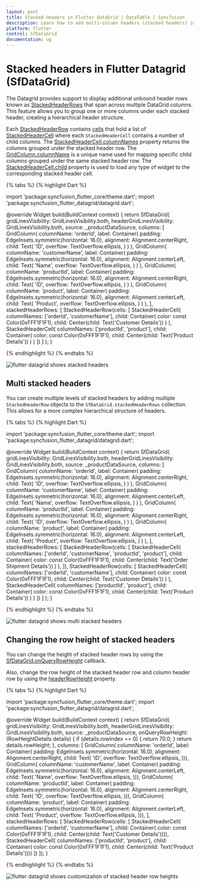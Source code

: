 ```yaml
---
layout: post
title: Stacked Headers in Flutter DataGrid | DataTable | Syncfusion
description: Learn how to add multi-column headers (stacked headers) in Syncfusion Flutter DataGrid (SfDataGrid) widget and more.
platform: flutter
control: SfDataGrid
documentation: ug
---
```


# Stacked headers in Flutter Datagrid (SfDataGrid)

The Datagrid provides support to display additional unbound header rows known as [StackedHeaderRows](https://pub.dev/documentation/syncfusion_flutter_datagrid/latest/datagrid/SfDataGrid/stackedHeaderRows.html) that span across multiple DataGrid columns. This feature allows you to group one or more columns under each stacked header, creating a hierarchical header structure.

Each [StackedHeaderRow](https://pub.dev/documentation/syncfusion_flutter_datagrid/latest/datagrid/StackedHeaderRow-class.html) contains [cells](https://pub.dev/documentation/syncfusion_flutter_datagrid/latest/datagrid/StackedHeaderRow/cells.html) that hold a list of [StackedHeaderCell](https://pub.dev/documentation/syncfusion_flutter_datagrid/latest/datagrid/StackedHeaderCell-class.html) where each `StackedHeaderCell` contains a number of child columns. The [StackedHeaderCell.columnNames](https://pub.dev/documentation/syncfusion_flutter_datagrid/latest/datagrid/StackedHeaderCell/columnNames.html) property returns the columns grouped under the stacked header row. The [GridColumn.columnName]() is a unique name used for mapping specific child columns grouped under the same stacked header row. The [StackedHeaderCell.child](https://pub.dev/documentation/syncfusion_flutter_datagrid/latest/datagrid/StackedHeaderCell/child.html) property is used to load any type of widget to the corresponding stacked header cell.

{% tabs %}
{% highlight Dart %} 

import 'package:syncfusion_flutter_core/theme.dart';
import 'package:syncfusion_flutter_datagrid/datagrid.dart';

  @override
  Widget build(BuildContext context) {
    return SfDataGrid(
      gridLinesVisibility: GridLinesVisibility.both,
      headerGridLinesVisibility: GridLinesVisibility.both,
      source: _productDataSource,
      columns: <GridColumn>[
        GridColumn(
          columnName: 'orderId',
          label: Container(
            padding: EdgeInsets.symmetric(horizontal: 16.0),
            alignment: Alignment.centerRight,
            child: Text(
              'ID',
              overflow: TextOverflow.ellipsis,
            )
          )
        ),
        GridColumn(
          columnName: 'customerName',
          label: Container(
            padding: EdgeInsets.symmetric(horizontal: 16.0),
            alignment: Alignment.centerLeft,
            child: Text(
              'Name',
              overflow: TextOverflow.ellipsis,
            )
          )
        ),
        GridColumn(
          columnName: 'productId',
          label: Container(
            padding: EdgeInsets.symmetric(horizontal: 16.0),
            alignment: Alignment.centerRight,
            child: Text(
              'ID',
              overflow: TextOverflow.ellipsis,
            )
          )
        ),
        GridColumn(
          columnName: 'product',
          label: Container(
            padding: EdgeInsets.symmetric(horizontal: 16.0),
            alignment: Alignment.centerLeft,
            child: Text(
              'Product',
              overflow: TextOverflow.ellipsis,
            )
          )
        ),
      ],
      stackedHeaderRows: <StackedHeaderRow>[
        StackedHeaderRow(cells: [
          StackedHeaderCell(
            columnNames: ['orderId', 'customerName'],
            child: Container(
              color: const Color(0xFFF1F1F1),
              child: Center(child: Text('Customer Details'))
            )
          ),
          StackedHeaderCell(
            columnNames: ['productId', 'product'],
            child: Container(
              color: const Color(0xFFF1F1F1),
              child: Center(child: Text('Product Details'))
            )
          )
        ])
      ]
    );
  }

{% endhighlight %}
{% endtabs %}

![flutter datagrid shows stacked headers](images/stacked-headers/flutter-stacked-headers.png)

## Multi stacked headers

You can create multiple levels of stacked headers by adding multiple `StackedHeaderRow` objects to the `SfDataGrid.stackedHeaderRows` collection. This allows for a more complex hierarchical structure of headers.

{% tabs %}
{% highlight Dart %} 

import 'package:syncfusion_flutter_core/theme.dart';
import 'package:syncfusion_flutter_datagrid/datagrid.dart';

  @override
  Widget build(BuildContext context) {
    return SfDataGrid(
      gridLinesVisibility: GridLinesVisibility.both,
      headerGridLinesVisibility: GridLinesVisibility.both,
      source: _productDataSource,
      columns: <GridColumn>[
        GridColumn(
          columnName: 'orderId',
          label: Container(
            padding: EdgeInsets.symmetric(horizontal: 16.0),
            alignment: Alignment.centerRight,
            child: Text(
              'ID',
              overflow: TextOverflow.ellipsis,
            )
          )
        ),
        GridColumn(
          columnName: 'customerName',
          label: Container(
            padding: EdgeInsets.symmetric(horizontal: 16.0),
            alignment: Alignment.centerLeft,
            child: Text(
              'Name',
              overflow: TextOverflow.ellipsis,
            )
          )
        ),
        GridColumn(
          columnName: 'productId',
          label: Container(
            padding: EdgeInsets.symmetric(horizontal: 16.0),
            alignment: Alignment.centerRight,
            child: Text(
              'ID',
              overflow: TextOverflow.ellipsis,
            )
          )
        ),
        GridColumn(
          columnName: 'product',
          label: Container(
            padding: EdgeInsets.symmetric(horizontal: 16.0),
            alignment: Alignment.centerLeft,
            child: Text(
              'Product',
              overflow: TextOverflow.ellipsis,
            )
          )
        ),
      ],
      stackedHeaderRows: <StackedHeaderRow>[
        StackedHeaderRow(cells: [
          StackedHeaderCell(
            columnNames: ['orderId', 'customerName', 'productId', 'product'],
            child: Container(
              color: const Color(0xFFF1F1F1),
              child: Center(child: Text('Order Shipment Details'))
            )
          ),
        ]),
        StackedHeaderRow(cells: [
          StackedHeaderCell(
            columnNames: ['orderId', 'customerName'],
            child: Container(
              color: const Color(0xFFF1F1F1),
              child: Center(child: Text('Customer Details'))
            )
          ),
          StackedHeaderCell(
            columnNames: ['productId', 'product'],
            child: Container(
              color: const Color(0xFFF1F1F1),
              child: Center(child: Text('Product Details'))
            )
          )
        ])
      ]
    );
  }

{% endhighlight %}
{% endtabs %}

![flutter datagrid shows multi stacked headers](images/stacked-headers/flutter-multi-stacked-headers.png)

## Changing the row height of stacked headers

You can change the height of stacked header rows by using the [SfDataGrid.onQueryRowHeight](https://pub.dev/documentation/syncfusion_flutter_datagrid/latest/datagrid/SfDataGrid/onQueryRowHeight.html) callback.

Also, change the row height of the stacked header row and column header row by using the [headerRowHeight](https://pub.dev/documentation/syncfusion_flutter_datagrid/latest/datagrid/SfDataGrid/headerRowHeight.html) property.

{% tabs %}
{% highlight Dart %} 

import 'package:syncfusion_flutter_core/theme.dart';
import 'package:syncfusion_flutter_datagrid/datagrid.dart';

  @override
  Widget build(BuildContext context) {
    return SfDataGrid(
        gridLinesVisibility: GridLinesVisibility.both,
        headerGridLinesVisibility: GridLinesVisibility.both,
        source: _productDataSource,
        onQueryRowHeight: (RowHeightDetails details) {
          if (details.rowIndex == 0) {
            return 70.0;
          }
          return details.rowHeight;
        },
        columns: <GridColumn>[
          GridColumn(
              columnName: 'orderId',
              label: Container(
                  padding: EdgeInsets.symmetric(horizontal: 16.0),
                  alignment: Alignment.centerRight,
                  child: Text(
                    'ID',
                    overflow: TextOverflow.ellipsis,
                  ))),
          GridColumn(
              columnName: 'customerName',
              label: Container(
                  padding: EdgeInsets.symmetric(horizontal: 16.0),
                  alignment: Alignment.centerLeft,
                  child: Text(
                    'Name',
                    overflow: TextOverflow.ellipsis,
                  ))),
          GridColumn(
              columnName: 'productId',
              label: Container(
                  padding: EdgeInsets.symmetric(horizontal: 16.0),
                  alignment: Alignment.centerRight,
                  child: Text(
                    'ID',
                    overflow: TextOverflow.ellipsis,
                  ))),
          GridColumn(
              columnName: 'product',
              label: Container(
                  padding: EdgeInsets.symmetric(horizontal: 16.0),
                  alignment: Alignment.centerLeft,
                  child: Text(
                    'Product',
                    overflow: TextOverflow.ellipsis,
                  ))),
        ],
        stackedHeaderRows: <StackedHeaderRow>[
          StackedHeaderRow(cells: [
            StackedHeaderCell(
                columnNames: ['orderId', 'customerName'],
                child: Container(
                    color: const Color(0xFFF1F1F1),
                    child: Center(child: Text('Customer Details')))),
            StackedHeaderCell(
                columnNames: ['productId', 'product'],
                child: Container(
                    color: const Color(0xFFF1F1F1),
                    child: Center(child: Text('Product Details'))))
          ])
        ]);
  }

{% endhighlight %}
{% endtabs %}

![flutter datagrid shows customization of stacked header row heights](images/stacked-headers/flutter-stacked-header-row-height.png)
